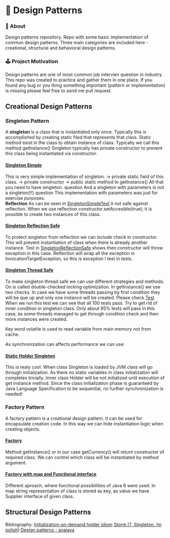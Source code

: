 # 🗿 Design Patterns

### 📮 About
Design patterns repository. Repo with some basic implementation of common design patterns. 
Three main categories are included here - creational, structural and behavioral design patterns.

### 🕹 Project Motivation
Design patterns are one of most common job interviev question in industry. This repo was created to practice and gather them in one place.
If you found any bug or you thing something important (pattern or implementation) is missing please feel free to send me pull request.  

## Creational Design Patterns

### Singleton Pattern

A **singleton** is a class that is instantiated only once. 
Typically this is accomplished by creating static filed that represents that class.
Static method exist in the class to obtain instance of class. Typically we call this method getInstance() 
Singleton typically has private constructor to prevent this class being instantiated via constructor. 

#### [Singleton Simple](src/main/java/com/progresspoint/patterns/creational_patterns/singleton/SingletonSimple.java) 

This is very simple implementation of singleton. -> private static field of this class. -> private constructor 
-> public static method to getInstance() All that you need to have singleton. 
question And a singleton with parameters is not a singleton(!!) question
This implementation with parameters was just for exercise purposes.  
**Reflection**
As can be seen in [SingletonSimpleTest](src/test/java/com/progresspoint/patterns/creational_patterns/singleton/SingletonSimpleTest.java) 
it not safe against reflection. 
When we use reflection constructor.setAccesible(true);  it is possible to create two instances of this class. 

#### [Singleton Reflection Safe](src/main/java/com/progresspoint/patterns/creational_patterns/singleton/SingletonReflectionSafe.java)

To protect singleton from reflection we can include check in constructor. 
This will prevent instantiation of class when there is already another instance.
Test in [SingletonReflectionSafe](src/test/java/com/progresspoint/patterns/creational_patterns/singleton/SingletonReflectionSafeTest.java)
shows then constructor will throw exception in this case. 
Reflection will wrap all the exception in InvocationTargetException, so this is exception I test in tests. 

#### [Singleton Thread Safe](src/main/java/com/progresspoint/patterns/creational_patterns/singleton/SingletonThreadSafe.java)

To make singleton thread safe we can use different strategies and methods. On is called double-checked locking optimization. 
In getInstance() we use two checks. 
In case we have some threads passing by first condition they will be que up and only one instance will be created. 
Please check [Test](src/test/java/com/progresspoint/patterns/creational_patterns/singleton/SingletonReflectionSafeTest.java)
When we run this test we can see that all 100 tests pass. 
Try to get rid of inner condition in singleton class. 
Only about 95% tests will pass in this case, as some threads managed 
to get through condition check and then more instances were created.

Key word volatile is used to read variable from main memory not from cache. 

As synchronization can affects performance we can use: 

#### [Static Holder Singleton](src/main/java/com/progresspoint/patterns/creational_patterns/singleton/SingletonStaticHolder.java) 
This is realy cool. When class Singleton is loaded by JVM class will go through initialization. 
As there no static variables in class initialization will completes trivially. 
Inner class Holder will be not initialized until execution of get instance method. 
Since the class initialization phase is guaranteed by Java Language Specification to be sequential, no further synchronization is needed! 


### Factory Pattern

A factory pattern is a creational design pattern. It can be used for encapsulate creation code. 
In this way we can hide instantiation logic when creating objects. 

#### [Factory](https://github.com/mihuwis/design_patterns/blob/master/src/main/java/com/progresspoint/patterns/creational_patterns/factory/CurrencyFactory.java)
Method getInstance() or in our case getCurrency() will return constructor of required class. 
We can control which class will be instantiated by method argument. 

#### [Factory with map and Functional interface](src/main/java/com/progresspoint/patterns/creational_patterns/factory/CurrencyFunctionalFactory.java)

Different aproach, where functional possibilities of Java 8 were used. 
In map string representation of class is stored as key, as value we have Supplier interface of given class.



## Structural Design Patterns



Bibliography: 
[Initialization-on-demand holder idiom](https://en.wikipedia.org/wiki/Initialization-on-demand_holder_idiom)
[Storm IT, Singleton. (in polish)](https://stormit.pl/singleton/)
[Design patterns - avajava](http://www.avajava.com/tutorials/categories/design-patterns)

